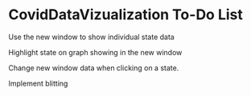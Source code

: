 # CovidDataVizualization To-Do List

Use the new window to show individual state data

Highlight state on graph showing in the new window 

Change new window data when clicking on a state.

Implement blitting
